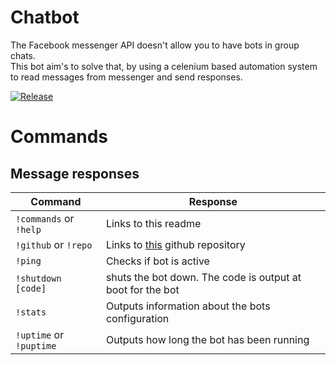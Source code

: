 Chatbot
======

The Facebook messenger API doesn't allow you to have bots in group chats.  
This bot aim's to solve that, by using a celenium based automation system to read messages from messenger and send responses.

[![Release](https://jitpack.io/v/hollandjake/Chatbot.svg)](https://jitpack.io/#hollandjake/Chatbot)

Commands
========

Message responses
------------------
| Command | Response |
| ------- | -------- |
| `!commands` or `!help` | Links to this readme |
| `!github` or `!repo` | Links to [this](https://github.com/hollandjake/Chatbot) github repository |
| `!ping` | Checks if bot is active |
| `!shutdown [code]` | shuts the bot down. The code is output at boot for the bot |
| `!stats` | Outputs information about the bots configuration |
| `!uptime` or `!puptime` | Outputs how long the bot has been running |